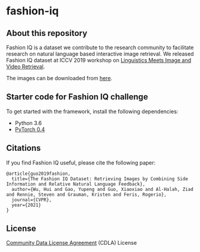 # fashion-iq

## About this repository
Fashion IQ is a dataset we contribute to the research community to 
facilitate research on natural language based interactive image retrieval. 
We released Fashion IQ dataset at ICCV 2019 workshop on 
[Linguistics Meets Image and Video Retrieval](https://sites.google.com/view/lingir/fashion-iq).

The images can be downloaded from [here](https://github.com/hongwang600/fashion-iq-metadata). 

## Starter code for Fashion IQ challenge 
To get started with the framework, install the following dependencies:
- Python 3.6
- [PyTorch 0.4](https://pytorch.org/get-started/previous-versions/)

## Citations 
If you find Fashion IQ useful, please cite the following paper: 

```
@article{guo2019fashion,
  title={The Fashion IQ Dataset: Retrieving Images by Combining Side Information and Relative Natural Language Feedback},
  author={Wu, Hui and Gao, Yupeng and Guo, Xiaoxiao and Al-Halah, Ziad  and Rennie, Steven and Grauman, Kristen and Feris, Rogerio},
  journal={CVPR},
  year={2021}
}
```

## License
[Community Data License Agreement](https://cdla.io/) (CDLA) License
